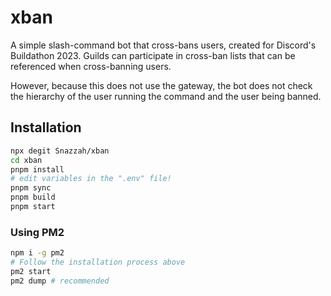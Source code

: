 # xban
A simple slash-command bot that cross-bans users, created for Discord's Buildathon 2023. Guilds can participate in cross-ban lists that can be referenced when cross-banning users.

However, because this does not use the gateway, the bot does not check the hierarchy of the user running the command and the user being banned.

## Installation
```sh
npx degit Snazzah/xban
cd xban
pnpm install
# edit variables in the ".env" file!
pnpm sync
pnpm build
pnpm start
```

### Using PM2
```sh
npm i -g pm2
# Follow the installation process above
pm2 start
pm2 dump # recommended
```
